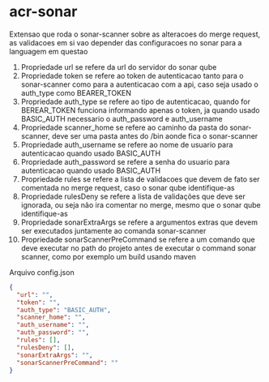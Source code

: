 # acr-sonar

Extensao que roda o sonar-scanner sobre as alteracoes do merge request, as validacoes em si vao depender das configuracoes no sonar para a languagem em questao

1. Propriedade url se refere da url do servidor do sonar qube
2. Propriedade token se refere ao token de autenticacao tanto para o sonar-scanner como para a autenticacao com a api, caso seja usado o auth_type como BEARER_TOKEN
3. Propriedade auth_type se refere ao tipo de autenticacao, quando for BEREAR_TOKEN funciona informando apenas o token, ja quando usado BASIC_AUTH necessario o auth_password e auth_username
4. Propriedade scanner_home se refere ao caminho da pasta do sonar-scanner, deve ser uma pasta antes do /bin aonde fica o sonar-scanner
5. Propriedade auth_username se refere ao nome de usuario para autenticacao quando usado BASIC_AUTH
6. Propriedade auth_password se refere a senha do usuario para autenticacao quando usado BASIC_AUTH
7. Propriedade rules se refere a lista de validacoes que devem de fato ser comentada no merge request, caso o sonar qube identifique-as
8. Propriedade rulesDeny se refere a lista de validações que deve ser ignorada, ou seja não ira comentar no merge, mesmo que o sonar qube identifique-as
9. Propriedade sonarExtraArgs se refere a argumentos extras que devem ser executados juntamente ao comanda sonar-scanner
10. Propriedade sonarScannerPreCommand se refere a um comando que deve executar no path do projeto antes de executar o command sonar scanner, como por exemplo um build usando maven 

Arquivo config.json

```json
{
  "url": "",
  "token": "",
  "auth_type": "BASIC_AUTH",
  "scanner_home": "",
  "auth_username": "",
  "auth_password": "",
  "rules": [],
  "rulesDeny": [],
  "sonarExtraArgs": "",
  "sonarScannerPreCommand": ""
}
```
